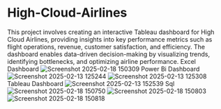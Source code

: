 # High-Cloud-Airlines
This project involves creating an interactive Tableau dashboard for High Cloud Airlines, providing insights into key performance metrics such as flight operations, revenue, customer satisfaction, and efficiency. The dashboard enables data-driven decision-making by visualizing trends, identifying bottlenecks, and optimizing airline performance.
Excel Dashboard
![Screenshot 2025-02-18 150309](https://github.com/user-attachments/assets/e4757919-29c5-4bb8-a05d-06e9a7844264)
Power Bi Dashboard
![Screenshot 2025-02-13 125244](https://github.com/user-attachments/assets/abcd755c-25a5-4de6-a65c-fd9a155facaa)
![Screenshot 2025-02-13 125308](https://github.com/user-attachments/assets/6616462e-d4e2-4dd3-8eeb-25bbb06e6ab2)
Tableau Dashboard
![Screenshot 2025-02-13 152539](https://github.com/user-attachments/assets/76c588f1-175f-4270-a595-6f20b5a3dfb3)
Sql
![Screenshot 2025-02-18 150750](https://github.com/user-attachments/assets/9ec83123-1002-4bc2-bb2e-ef0e5548f777)
![Screenshot 2025-02-18 150803](https://github.com/user-attachments/assets/4a55007f-f15d-4044-9d7a-0cefd1daefd0)
![Screenshot 2025-02-18 150818](https://github.com/user-attachments/assets/075e8fe4-0adb-409d-8011-e21db608a2a5)




